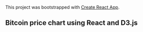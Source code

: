This project was bootstrapped with [Create React App](https://github.com/facebook/create-react-app).

## Bitcoin price chart using React and D3.js

